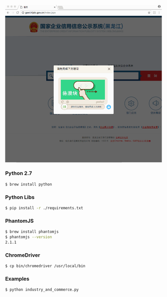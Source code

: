 ![Crack Geetest](./screenshots/crack-geetest.gif)

### Python 2.7
```bash
$ brew install python
```
### Python Libs
```bash
$ pip install -r ./requirements.txt
```
### PhantomJS
```bash
$ brew install phantomjs
$ phantomjs --version
2.1.1
```
### ChromeDriver
```bash
$ cp bin/chromedriver /usr/local/bin
```
### Examples
```bash
$ python industry_and_commerce.py
```
